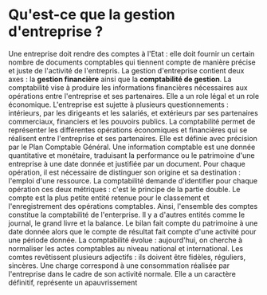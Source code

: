 # Qu'est-ce que la gestion d'entreprise ?
Une entreprise doit rendre des comptes à l'Etat : elle doit fournir un certain nombre de documents comptables qui tiennent compte de manière précise et juste de l'activité de l'entrepris. La gestion d'entreprise contient deux axes : la **gestion financière** ainsi que la **comptabilité de gestion**. 
La comptabilité vise à produire les informations financières nécessaires aux opérations entre l'entreprise et ses partenaires. Elle a un role légal et un role économique. 
L'entreprise est sujette à plusieurs questionnements : intérieurs, par les dirigeants et les salariés, et extérieurs par ses partenaires commerciaux, financiers et les pouvoirs publics.
La comptabilité permet de représenter les différentes opérations économiques et financières qui se réalisent entre l'entreprise et ses partenaires. Elle est définie avec précision par le Plan Comptable Général. Une information comptable est une donnée quantitative et monétaire, traduisant la performance ou le patrimoine d'une entreprise à une date donnée et justifiée par un document.
Pour chaque opération, il est nécessaire de distinguer son origine et sa destination : l'emploi d'une ressource. La comptabilité demande d'identifier pour chaque opération ces deux métriques : c'est le principe de la partie double.
Le compte est la plus petite entité retenue pour le classement et l'enregistrement des opérations comptables. Ainsi, l'ensemble des comptes constitue la comptabilité de l'enterprise. Il y a d'autres entités comme le journal, le grand livre et la balance. Le bilan fait compte du patrimoine à une date donnée alors que le compte de résultat fait compte d'une activité pour une période donnée.
La comptabilité évolue : aujourd'hui, on cherche à normaliser les actes comptables au niveau national et international.
Les comtes revêtissent plusieurs adjectifs : ils doivent être fidèles, réguliers, sincères.
Une charge correspond à une consommation réalisée par l'entreprise dans le cadre de son activité normale. Elle a un caractère définitif, représente un apauvrissement